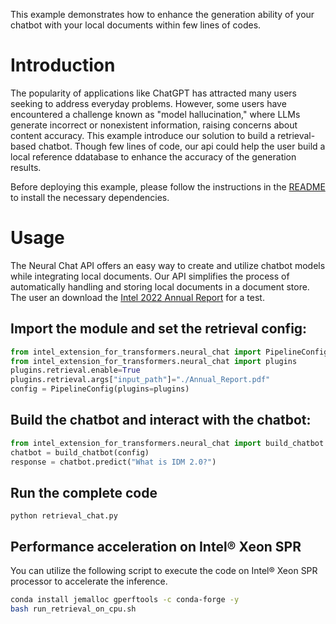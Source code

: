 This example demonstrates how to enhance the generation ability of your chatbot with your local documents within few lines of codes.

# Introduction
The popularity of applications like ChatGPT has attracted many users seeking to address everyday problems. However, some users have encountered a challenge known as "model hallucination," where LLMs generate incorrect or nonexistent information, raising concerns about content accuracy. This example introduce our solution to build a retrieval-based chatbot. Though few lines of code, our api could help the user build a local reference ddatabase to enhance the accuracy of the generation results.

Before deploying this example, please follow the instructions in the [README](../../README.md) to install the necessary dependencies.

# Usage
The Neural Chat API offers an easy way to create and utilize chatbot models while integrating local documents. Our API simplifies the process of automatically handling and storing local documents in a document store. The user an download the [Intel 2022 Annual Report](https://d1io3yog0oux5.cloudfront.net/_897efe2d574a132883f198f2b119aa39/intel/db/888/8941/file/412439%281%29_12_Intel_AR_WR.pdf) for a test.

## Import the module and set the retrieval config:

```python
from intel_extension_for_transformers.neural_chat import PipelineConfig
from intel_extension_for_transformers.neural_chat import plugins
plugins.retrieval.enable=True
plugins.retrieval.args["input_path"]="./Annual_Report.pdf"
config = PipelineConfig(plugins=plugins)
```

## Build the chatbot and interact with the chatbot:

```python
from intel_extension_for_transformers.neural_chat import build_chatbot
chatbot = build_chatbot(config)
response = chatbot.predict("What is IDM 2.0?")
```

## Run the complete code
```shell
python retrieval_chat.py
```

## Performance acceleration on Intel® Xeon SPR
You can utilize the following script to execute the code on Intel® Xeon SPR processor to accelerate the inference.
```bash
conda install jemalloc gperftools -c conda-forge -y
bash run_retrieval_on_cpu.sh
```


